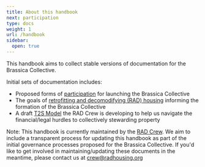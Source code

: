 ```yaml
---
title: About this handbook
next: participation
type: docs
weight: 1
url: /handbook
sidebar:
  open: true
---
```


This handbook aims to collect stable versions of documentation for the Brassica Collective.  

Initial sets of documentation includes:
  * Proposed forms of [participation](/handbook/participation/) for launching the Brassica Collective 
  * The goals of [retrofitting and decomodifying (RAD) housing](/handbook/rad-housing/) informing the formation of the Brassica Collective 
  * A draft [T2S Model](/handbook/t2s-model/) the RAD Crew is developing to help us navigate the financial/legal hurdles to collectively stewarding property

Note: This handbook is currently maintained by the [RAD Crew](/handbook/participation/crew/). We aim to include a transparent process for updating this handbook as part of the initial governance processes proposed for the Brassica Collective. If you'd like to get involved in maintaining/updating these documents in the meantime, please contact us at crew@radhousing.org 
